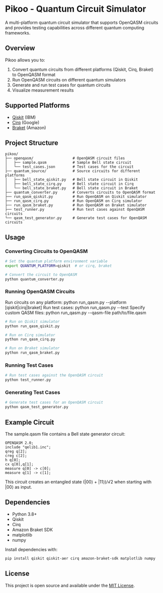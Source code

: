 # Pikoo - Quantum Circuit Simulator

A multi-platform quantum circuit simulator that supports OpenQASM circuits and provides testing capabilities across different quantum computing frameworks.

## Overview

Pikoo allows you to:
1. Convert quantum circuits from different platforms (Qiskit, Cirq, Braket) to OpenQASM format
2. Run OpenQASM circuits on different quantum simulators
3. Generate and run test cases for quantum circuits
4. Visualize measurement results

## Supported Platforms

- [Qiskit](https://qiskit.org/) (IBM)
- [Cirq](https://quantumai.google/cirq) (Google)
- [Braket](https://aws.amazon.com/braket/) (Amazon)

## Project Structure

```
pikoo/
├── openqasm/                  # OpenQASM circuit files
│   ├── sample.qasm            # Sample Bell state circuit
│   └── test_cases.json        # Test cases for the circuit
├── quantum_source/            # Source circuits for different platforms
│   ├── bell_state_qiskit.py   # Bell state circuit in Qiskit
│   ├── bell_state_cirq.py     # Bell state circuit in Cirq
│   └── bell_state_braket.py   # Bell state circuit in Braket
├── quantum_converter.py       # Converts circuits to OpenQASM format
├── run_qasm_qiskit.py         # Run OpenQASM on Qiskit simulator
├── run_qasm_cirq.py           # Run OpenQASM on Cirq simulator
├── run_qasm_braket.py         # Run OpenQASM on Braket simulator
├── test_runner.py             # Run test cases against OpenQASM circuits
└── qasm_test_generator.py     # Generate test cases for OpenQASM circuits
```

## Usage

### Converting Circuits to OpenQASM

```bash
# Set the quantum platform environment variable
export QUANTUM_PLATFORM=qiskit  # or cirq, braket

# Convert the circuit to OpenQASM
python quantum_converter.py
```

### Running OpenQASM Circuits

Run circuits on any platform: python run_qasm.py --platform [qiskit|cirq|braket]
Run test cases: python run_qasm.py --test
Specify custom QASM files: python run_qasm.py --qasm-file path/to/file.qasm


```bash
# Run on Qiskit simulator
python run_qasm_qiskit.py

# Run on Cirq simulator
python run_qasm_cirq.py

# Run on Braket simulator
python run_qasm_braket.py
```

### Running Test Cases

```bash
# Run test cases against the OpenQASM circuit
python test_runner.py
```

### Generating Test Cases

```bash
# Generate test cases for an OpenQASM circuit
python qasm_test_generator.py
```

## Example Circuit

The sample.qasm file contains a Bell state generator circuit:

```qasm
OPENQASM 2.0;
include "qelib1.inc";
qreg q[2];
creg c[2];
h q[0];
cx q[0],q[1];
measure q[0] -> c[0];
measure q[1] -> c[1];
```

This circuit creates an entangled state (|00⟩ + |11⟩)/√2 when starting with |00⟩ as input.

## Dependencies

- Python 3.8+
- Qiskit
- Cirq
- Amazon Braket SDK
- matplotlib
- numpy

Install dependencies with:

```bash
pip install qiskit qiskit-aer cirq amazon-braket-sdk matplotlib numpy
```

## License

This project is open source and available under the [MIT License](LICENSE).